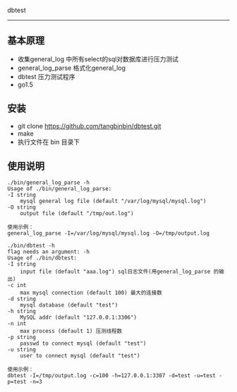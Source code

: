 dbtest

-------------
## 基本原理
- 收集general_log 中所有select的sql对数据库进行压力测试
- general_log_parse 格式化general_log
- dbtest 压力测试程序
- go1.5

## 安装
- git clone https://github.com/tangbinbin/dbtest.git
- make
- 执行文件在 bin 目录下

## 使用说明
    ./bin/general_log_parse -h
    Usage of ./bin/general_log_parse:
    -I string
        mysql general log file (default "/var/log/mysql/mysql.log")
    -O string
        output file (default "/tmp/out.log")

    使用示例：
    general_log_parse -I=/var/log/mysql/mysql.log -O=/tmp/output.log

    ./bin/dbtest -h
    flag needs an argument: -h
    Usage of ./bin/dbtest:
    -I string
        input file (default "aaa.log") sql日志文件(用general_log_parse 的输出)
    -c int
        max mysql connection (default 100) 最大的连接数
    -d string
        mysql database (default "test")
    -h string
        MySQL addr (default "127.0.0.1:3306")
    -n int
        max process (default 1) 压测线程数
    -p string
        passwd to connect mysql (default "test")
    -u string
        user to connect mysql (default "test")

    使用示例：
    dbtest -I=/tmp/output.log -c=100 -h=127.0.0.1:3307 -d=test -u=test -p=test -n=3 
